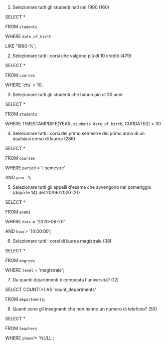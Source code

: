 1. Selezionare tutti gli studenti nati nel 1990 (160)

SELECT * 

FROM `students`

WHERE `date_of_birth` 

LIKE '1990-%';

2. Selezionare tutti i corsi che valgono più di 10 crediti (479)

SELECT *

FROM `courses`

WHERE 'cfu' > 10;

3. Selezionare tutti gli studenti che hanno più di 30 anni

SELECT *

FROM `students`

WHERE TIMESTAMPDIFF(YEAR, `students.date_of_birth`, CURDATE()) > 30

4. Selezionare tutti i corsi del primo semestre del primo anno di un qualsiasi corso di laurea (286)

SELECT *

FROM `courses`

WHERE `period` = 'I semestre'

  AND `year`=1;

5. Selezionare tutti gli appelli d'esame che avvengono nel pomeriggio (dopo le 14) del 20/06/2020 (21)

SELECT *

FROM `exams`

WHERE `date` = '2020-06-20'

  AND `hour`> '14:00:00';

6. Selezionare tutti i corsi di laurea magistrale (38)

SELECT *

FROM `degrees`

WHERE `level` = 'magistrale';

7. Da quanti dipartimenti è composta l'università? (12)

SELECT COUNT(*) AS 'count_departments'

FROM `departments`;

8. Quanti sono gli insegnanti che non hanno un numero di telefono? (50)

SELECT *

FROM `teachers`

WHERE `phone`!= 'NULL';